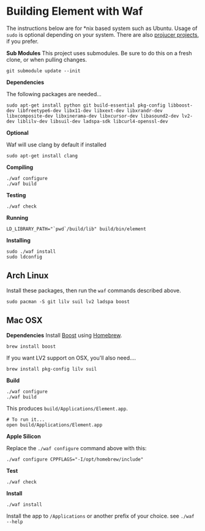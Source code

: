# Building Element with Waf
The instructions below are for *nix based system such as Ubuntu. Usage of `sudo` is optional depending on your system. There are also [projucer projects](building-projucer.md), if you prefer.

__Sub Modules__
This project uses submodules. Be sure to do this on a fresh clone, or when pulling changes.
```
git submodule update --init
```

__Dependencies__

The following packages are needed...
```
sudo apt-get install python git build-essential pkg-config libboost-dev libfreetype6-dev libx11-dev libxext-dev libxrandr-dev libxcomposite-dev libxinerama-dev libxcursor-dev libasound2-dev lv2-dev liblilv-dev libsuil-dev ladspa-sdk libcurl4-openssl-dev
```

__Optional__

Waf will use clang by default if installed
```
sudo apt-get install clang
```

__Compiling__
```
./waf configure
./waf build
```

__Testing__
```
./waf check
```

__Running__
```
LD_LIBRARY_PATH="`pwd`/build/lib" build/bin/element
```

__Installing__
```
sudo ./waf install
sudo ldconfig
```

## Arch Linux
Install these packages, then run the `waf` commands described above.

```
sudo pacman -S git lilv suil lv2 ladspa boost
```

## Mac OSX
__Dependencies__
Install [Boost](https://www.boost.org/) using [Homebrew](https://docs.brew.sh/).
```
brew install boost
```
If you want LV2 support on OSX, you'll also need....
```
brew install pkg-config lilv suil
```

__Build__
```
./waf configure
./waf build
```
This produces `build/Applications/Element.app`. 
```
# To run it...
open build/Applications/Element.app
```

__Apple Silicon__

Replace the `./waf configure` command above with this:
```
./waf configure CPPFLAGS="-I/opt/homebrew/include"
```

__Test__
```
./waf check
```

__Install__
```
./waf install
```
Install the app to `/Applications` or another prefix of your choice. see `./waf --help`
